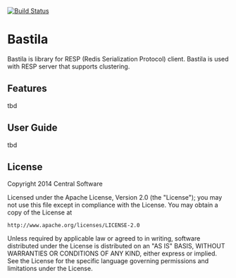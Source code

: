 [![Build Status](https://travis-ci.org/centralsoftware/sembilar.svg?branch=master)](https://travis-ci.org/centralsoftware/sembilar.svg?branch=master)

# Bastila
Bastila is library for RESP (Redis Serialization Protocol) client. 
Bastila is used with RESP server that supports clustering.

## Features
tbd

## User Guide
tbd

## License

Copyright 2014 Central Software

Licensed under the Apache License, Version 2.0 (the "License");
you may not use this file except in compliance with the License.
You may obtain a copy of the License at

    http://www.apache.org/licenses/LICENSE-2.0

Unless required by applicable law or agreed to in writing, software
distributed under the License is distributed on an "AS IS" BASIS,
WITHOUT WARRANTIES OR CONDITIONS OF ANY KIND, either express or implied.
See the License for the specific language governing permissions and
limitations under the License.

